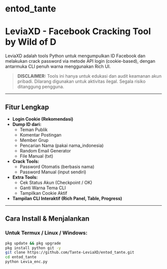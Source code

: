 # entod_tante
# LeviaXD - Facebook Cracking Tool by Wild of D

LeviaXD adalah tools Python untuk mengumpulkan ID Facebook dan melakukan crack password via metode API login (cookie-based), dengan antarmuka CLI penuh warna menggunakan Rich UI.

> **DISCLAIMER:** Tools ini hanya untuk edukasi dan audit keamanan akun pribadi. Dilarang digunakan untuk aktivitas ilegal. Segala risiko ditanggung pengguna.

---

## Fitur Lengkap

- **Login Cookie (Rekomendasi)**
- **Dump ID dari:**
  - Teman Publik
  - Komentar Postingan
  - Member Grup
  - Pencarian Nama (pakai nama_indonesia)
  - Random Email Generator
  - File Manual (txt)
- **Crack Tools:**
  - Password Otomatis (berbasis nama)
  - Password Manual (input sendiri)
- **Extra Tools:**
  - Cek Status Akun (Checkpoint / OK)
  - Ganti Warna Tema CLI
  - Tampilkan Cookie Aktif
- **Tampilan CLI Interaktif (Rich Panel, Table, Progress)**

---

## Cara Install & Menjalankan

### Untuk Termux / Linux / Windows:

```bash
pkg update && pkg upgrade
pkg install python git -y
git clone https://github.com/Tante-LeviaXD/entod_tante.git
cd entod_tante
python Levia_enc.py
